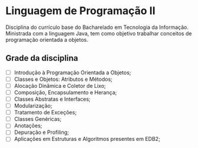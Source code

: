 # Linguagem de Programação II

Disciplina do currículo base do Bacharelado em Tecnologia da Informação. Ministrada com a linguagem Java, tem como objetivo trabalhar conceitos de programação orientada a objetos.

## Grade da disciplina

- [ ] Introdução à Programação Orientada a Objetos;
- [ ] Classes e Objetos: Atributos e Métodos;
- [ ] Alocação Dinâmica e Coletor de Lixo;
- [ ] Composição, Encapsulamento e Herança;
- [ ] Classes Abstratas e Interfaces;
- [ ] Modularização;
- [ ] Tratamento de Exceções;
- [ ] Classes Genéricas;
- [ ] Anotações;
- [ ] Depuração e Profiling;
- [ ] Aplicações em Estruturas e Algoritmos presentes em EDB2;
